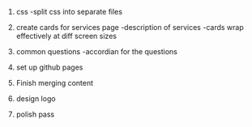 
1. css
-split css into separate files

2. create cards for services page
-description of services
-cards wrap effectively at diff screen sizes

3. common questions
-accordian for the questions

4. set up github pages

5. Finish merging content

6. design logo

7. polish pass